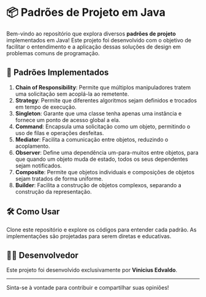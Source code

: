 # 📦 Padrões de Projeto em Java

Bem-vindo ao repositório que explora diversos **padrões de projeto** implementados em Java! Este projeto foi desenvolvido com o objetivo de facilitar o entendimento e a aplicação dessas soluções de design em problemas comuns de programação.

## 🌟 Padrões Implementados

1. **Chain of Responsibility**: Permite que múltiplos manipuladores tratem uma solicitação sem acoplá-la ao remetente.
2. **Strategy**: Permite que diferentes algoritmos sejam definidos e trocados em tempo de execução.
3. **Singleton**: Garante que uma classe tenha apenas uma instância e fornece um ponto de acesso global a ela.
4. **Command**: Encapsula uma solicitação como um objeto, permitindo o uso de filas e operações desfeitas.
5. **Mediator**: Facilita a comunicação entre objetos, reduzindo o acoplamento.
6. **Observer**: Define uma dependência um-para-muitos entre objetos, para que quando um objeto muda de estado, todos os seus dependentes sejam notificados.
7. **Composite**: Permite que objetos individuais e composições de objetos sejam tratados de forma uniforme.
8. **Builder**: Facilita a construção de objetos complexos, separando a construção da representação.

## 🛠️ Como Usar

Clone este repositório e explore os códigos para entender cada padrão. As implementações são projetadas para serem diretas e educativas.

## 👨‍💻 Desenvolvedor

Este projeto foi desenvolvido exclusivamente por **Vinicius Edvaldo**.

---

Sinta-se à vontade para contribuir e compartilhar suas opiniões!
